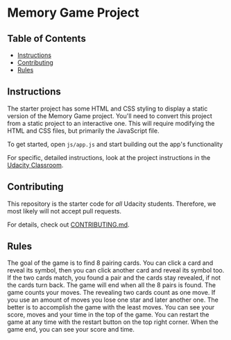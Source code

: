 # Memory Game Project

## Table of Contents

* [Instructions](#instructions)
* [Contributing](#contributing)
* [Rules](#rules)

## Instructions

The starter project has some HTML and CSS styling to display a static version of the Memory Game project. You'll need to convert this project from a static project to an interactive one. This will require modifying the HTML and CSS files, but primarily the JavaScript file.

To get started, open `js/app.js` and start building out the app's functionality

For specific, detailed instructions, look at the project instructions in the [Udacity Classroom](https://classroom.udacity.com/me).

## Contributing

This repository is the starter code for _all_ Udacity students. Therefore, we most likely will not accept pull requests.

For details, check out [CONTRIBUTING.md](CONTRIBUTING.md). 

## Rules

The goal of the game is to find 8 pairing cards. You can click a card and reveal its symbol, then you can click another card and reveal its symbol too. If the two cards match, you found a pair and the cards stay revealed, if not the cards turn back. The game will end when all the 8 pairs is found.
The game counts your moves. The revealing two cards count as one move. If you use an amount of moves you lose one star and later another one. The better is to accomplish the game with the least moves. You can see your score, moves and your time in the top of the game. 
You can restart the game at any time with the restart button on the top right corner. When the game end, you can see your score and time.
